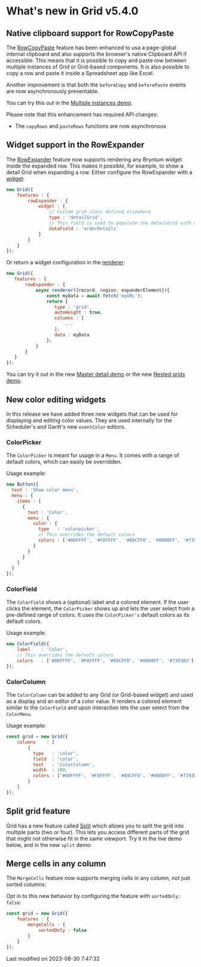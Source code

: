 # What's new in Grid v5.4.0

## Native clipboard support for RowCopyPaste

The [RowCopyPaste](#Grid/feature/RowCopyPaste) feature has been enhanced to usa a page-global internal clipboard and 
also supports the browser's native Clipboard API if accessible. This means that it is possible to copy and paste row 
between multiple instances of Grid or Grid-based components. It is also possible to copy a row and paste it inside a 
Spreadsheet app like Excel.

Another improvement is that both the `beforeCopy` and `beforePaste` events are now asynchronously preventable.

You can try this out in the [Multiple instances demo](https://bryntum.com/products/grid/examples/multipleinstances/).

Please note that this enhancement has required API changes:
* The `copyRows` and `pasteRows` functions are now asynchronous

## Widget support in the RowExpander

The [RowExpander](#Grid/feature/RowExpander) feature now supports rendering any Bryntum widget inside the expanded row.
This makes it possible, for example, to show a detail Grid when expanding a row. Either configure the RowExpander with a
[widget](#Grid/feature/RowExpander#config-widget):

<div class="external-example" data-file="Grid/feature/RowExpanderWidget.js"></div>

```javascript
new Grid({
    features : {
        rowExpander : {
            widget : {
                // Custom grid class defined elsewhere
                type : 'detailGrid', 
                // This field is used to populate the detailGrid with data
                dataField : 'orderDetails'
            }
        }
    }
});
```

Or return a widget configuration in the [renderer](#Grid/feature/RowExpander#config-renderer):

```javascript
new Grid({
   features : {
       rowExpander : {
           async renderer({record, region, expanderElement}){
               const myData = await fetch('myURL');
               return {
                  type : 'grid',
                  autoHeight : true,
                  columns : [
                      ...
                  ],
                  data : myData
               };
           }
       }
   }
});
```

You can try it out in the new [Master detail demo](https://bryntum.com/products/grid/examples/master-detail/) or the new
[Nested grids demo](https://bryntum.com/products/grid/examples/rowexpander-widget/).

## New color editing widgets

In this release we have added three new widgets that can be used for displaying and editing color values. They are used
internally for the Scheduler's and Gantt's new `eventColor` editors.

### ColorPicker

The `ColorPicker` is meant for usage in a `Menu`. It comes with a range of default colors, which can easily be
overridden.

<div class="external-example" data-file="Core/widget/ColorPicker.js"></div>

Usage example:

```javascript
new Button({
  text : 'Show color menu',
  menu : {
    items : [
      {
        text : 'Color',
        menu : {
          color : {
            type   : 'colorpicker',
            // This overrides the default colors
            colors : ['#00FFFF', '#F0FFFF', '#89CFF0', '#0000FF', '#7393B3']
          }
        }
      }
    ]
  }
});
```

### ColorField

The `ColorField` shows a (optional) label and a colored element. If the user clicks the element, the `ColorPicker` shows
up and lets the user select from a pre-defined range of colors. It uses the `ColorPicker's` default colors as its
default colors.

<div class="external-example" data-file="Core/widget/ColorField.js"></div>

Usage example:

```javascript
new ColorField({
    label    : 'Color',
    // This overrides the default colors
    colors   : ['#00FFFF', '#F0FFFF', '#89CFF0', '#0000FF', '#7393B3']
});
```

### ColorColumn

The `ColorColumn` can be added to any Grid (or Grid-based widget) and used as a display and an editor of a color value.
It renders a colored element similar to the `ColorField` and upon interaction lets the user select from the `ColorMenu`.

<div class="external-example" data-file="Grid/column/ColorColumn.js"></div>

Usage example:

```javascript
const grid = new Grid({
    columns    : [
        { 
          type   : 'color',
          field  : 'color',
          text   : 'ColorColumn',
          width  : 100,
          colors : ['#00FFFF', '#F0FFFF', '#89CFF0', '#0000FF', '#7393B3']
        }
    ]
});
```

## Split grid feature

Grid has a new feature called [Split](#Grid/feature/Split) which allows you to split the grid into multiple parts (two
or four). This lets you access different parts of the grid that might not otherwise fit in the same viewport. Try it in 
the live demo below, and in the new `split` demo:

<div class="external-example" data-file="Grid/feature/Split.js"></div>

## Merge cells in any column

The `MergeCells` feature now supports merging cells in any column, not just sorted columns: 

<div class="external-example" data-file="Grid/feature/MergeCellsAll.js"></div>

Opt in to this new behavior by configuring the feature with `sortedOnly: false`:

```javascript
const grid = new Grid({
    features : {
        mergeCells : {
            sortedOnly : false
        }
    }
});
```


<p class="last-modified">Last modified on 2023-08-30 7:47:32</p>
